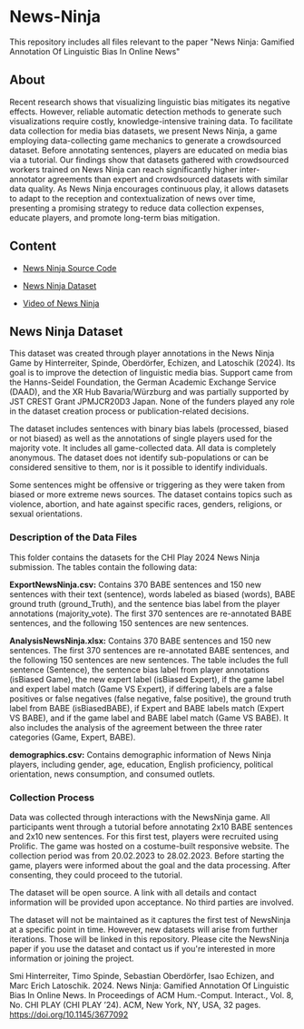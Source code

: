 # News-Ninja
This repository includes all files relevant to the paper "News Ninja: Gamified Annotation Of Linguistic Bias In Online News"

## About
Recent research shows that visualizing linguistic bias mitigates its negative effects. However, reliable automatic detection methods to generate such visualizations require costly, knowledge-intensive training data. To facilitate data collection for media bias datasets, we present News Ninja, a game employing data-collecting game mechanics to generate a crowdsourced dataset. Before annotating sentences, players are educated on media bias via a tutorial. Our findings show that datasets gathered with crowdsourced workers trained on News Ninja can reach significantly higher inter-annotator agreements than expert and crowdsourced datasets with similar data quality. As News Ninja encourages continuous play, it allows datasets to adapt to the reception and contextualization of news over time, presenting a promising strategy to reduce data collection expenses, educate players, and promote long-term bias mitigation.

## Content
- [News Ninja Source Code](/News%20Ninja%20Dataset)

- [News Ninja Dataset](/News%20Ninja%20Source%20Code)

- [Video of News Ninja](NewsNinjaStudyDemoVideo.mp4)

## News Ninja Dataset
This dataset was created through player annotations in the News Ninja Game by Hinterreiter, Spinde, Oberdörfer, Echizen, and Latoschik (2024). Its goal is to improve the detection of linguistic media bias. Support came from the Hanns-Seidel Foundation, the German Academic Exchange Service (DAAD), and the XR Hub Bavaria/Würzburg and was partially supported by JST CREST Grant JPMJCR20D3 Japan. None of the funders played any role in the dataset creation process or publication-related decisions.

The dataset includes sentences with binary bias labels (processed, biased or not biased) as well as the annotations of single players used for the majority vote. It includes all game-collected data. All data is completely anonymous. The dataset does not identify sub-populations or can be considered sensitive to them, nor is it possible to identify individuals.

Some sentences might be offensive or triggering as they were taken from biased or more extreme news sources. The dataset contains topics such as violence, abortion, and hate against specific races, genders, religions, or sexual orientations.

### Description of the Data Files
This folder contains the datasets for the CHI Play 2024 News Ninja submission. The tables contain the following data:

**ExportNewsNinja.csv:** Contains 370 BABE sentences and 150 new sentences with their text (sentence), words labeled as biased (words), BABE ground truth (ground_Truth), and the sentence bias label from the player annotations (majority_vote). The first 370 sentences are re-annotated BABE sentences, and the following 150 sentences are new sentences.

**AnalysisNewsNinja.xlsx:** Contains 370 BABE sentences and 150 new sentences. The first 370 sentences are re-annotated BABE sentences, and the following 150 sentences are new sentences. The table includes the full sentence (Sentence), the sentence bias label from player annotations (isBiased Game), the new expert label (isBiased Expert), if the game label and expert label match (Game VS Expert), if differing labels are a false positives or false negatives (false negative, false positive), the ground truth label from BABE (isBiasedBABE), if Expert and BABE labels match (Expert VS BABE), and if the game label and BABE label match (Game VS BABE). It also includes the analysis of the agreement between the three rater categories (Game, Expert, BABE).

**demographics.csv:** Contains demographic information of News Ninja players, including gender, age, education, English proficiency, political orientation, news consumption, and consumed outlets.

 
### Collection Process
Data was collected through interactions with the NewsNinja game. All participants went through a tutorial before annotating 2x10 BABE sentences and 2x10 new sentences. For this first test, players were recruited using Prolific. The game was hosted on a costume-built responsive website. The collection period was from 20.02.2023 to 28.02.2023. Before starting the game, players were informed about the goal and the data processing. After consenting, they could proceed to the tutorial.

The dataset will be open source. A link with all details and contact information will be provided upon acceptance. No third parties are involved.

The dataset will not be maintained as it captures the first test of NewsNinja at a specific point in time. However, new datasets will arise from further iterations. Those will be linked in this repository. Please cite the NewsNinja paper if you use the dataset and contact us if you're interested in more information or joining the project.


Smi Hinterreiter, Timo Spinde, Sebastian Oberdörfer, Isao Echizen, and Marc Erich Latoschik. 2024. News
Ninja: Gamified Annotation Of Linguistic Bias In Online News. In Proceedings of ACM Hum.-Comput. Interact.,
Vol. 8, No. CHI PLAY (CHI PLAY ’24). ACM, New York, NY, USA, 32 pages. https://doi.org/10.1145/3677092
